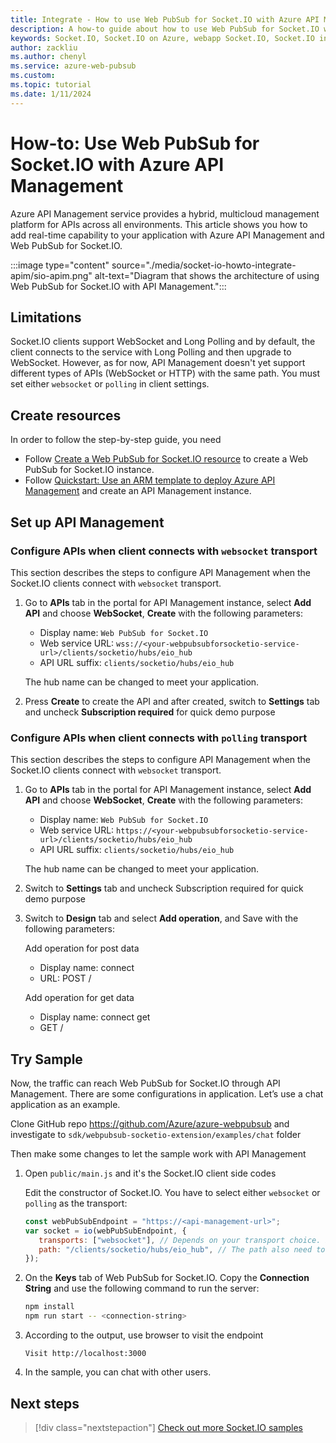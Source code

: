 ```yaml
---
title: Integrate - How to use Web PubSub for Socket.IO with Azure API Management
description: A how-to guide about how to use Web PubSub for Socket.IO with Azure API Management
keywords: Socket.IO, Socket.IO on Azure, webapp Socket.IO, Socket.IO integration, APIM
author: zackliu
ms.author: chenyl
ms.service: azure-web-pubsub
ms.custom:
ms.topic: tutorial
ms.date: 1/11/2024
---
```

# How-to: Use Web PubSub for Socket.IO with Azure API Management

Azure API Management service provides a hybrid, multicloud management platform for APIs across all environments. This article shows you how to add real-time capability to your application with Azure API Management and Web PubSub for Socket.IO.

:::image type="content" source="./media/socket-io-howto-integrate-apim/sio-apim.png" alt-text="Diagram that shows the architecture of using Web PubSub for Socket.IO with API Management.":::

## Limitations

Socket.IO clients support WebSocket and Long Polling and by default, the client connects to the service with Long Polling and then upgrade to WebSocket. However, as for now, API Management doesn't yet support different types of APIs (WebSocket or HTTP) with the same path. You must set  either `websocket` or `polling` in client settings.

## Create resources
 
In order to follow the step-by-step guide, you need

- Follow [Create a Web PubSub for Socket.IO resource](./socketio-quickstart.md#create-a-web-pubsub-for-socketio-resource) to create a Web PubSub for Socket.IO instance.
- Follow [Quickstart: Use an ARM template to deploy Azure API Management](../api-management/quickstart-arm-template.md) and create an API Management instance.

## Set up API Management

### Configure APIs when client connects with `websocket` transport

This section describes the steps to configure API Management when the Socket.IO clients connect with `websocket` transport.

1. Go to **APIs** tab in the portal for API Management instance, select **Add API** and choose **WebSocket**, **Create** with the following parameters:

   - Display name: `Web PubSub for Socket.IO`
   - Web service URL: `wss://<your-webpubsubforsocketio-service-url>/clients/socketio/hubs/eio_hub`
   - API URL suffix: `clients/socketio/hubs/eio_hub`

   The hub name can be changed to meet your application.

1. Press **Create** to create the API and after created, switch to **Settings** tab and uncheck **Subscription required** for quick demo purpose

### Configure APIs when client connects with `polling` transport

This section describes the steps to configure API Management when the Socket.IO clients connect with `websocket` transport.

1. Go to **APIs** tab in the portal for API Management instance, select **Add API** and choose **WebSocket**, **Create** with the following parameters:

   - Display name: `Web PubSub for Socket.IO`
   - Web service URL: `https://<your-webpubsubforsocketio-service-url>/clients/socketio/hubs/eio_hub`
   - API URL suffix: `clients/socketio/hubs/eio_hub`

   The hub name can be changed to meet your application.

1. Switch to **Settings** tab and uncheck Subscription required for quick demo purpose

1. Switch to **Design** tab and select **Add operation**, and Save with the following parameters:

   Add operation for post data
    - Display name: connect
    - URL: POST /

   Add operation for get data
    - Display name: connect get
    - GET /

## Try Sample 

Now, the traffic can reach Web PubSub for Socket.IO through API Management. There are some configurations in application. Let’s use a chat application as an example.

Clone GitHub repo https://github.com/Azure/azure-webpubsub and investigate to `sdk/webpubsub-socketio-extension/examples/chat` folder

Then make some changes to let the sample work with API Management

1. Open `public/main.js` and it's the Socket.IO client side codes

   Edit the constructor of Socket.IO. You have to select either `websocket` or `polling` as the transport:

   ```javascript
   const webPubSubEndpoint = "https://<api-management-url>";
   var socket = io(webPubSubEndpoint, {
      transports: ["websocket"], // Depends on your transport choice. If you use WebSocket in API Management, set it to "websocket". If choosing Long Polling, set it to "polling"
      path: "/clients/socketio/hubs/eio_hub", // The path also need to match the settings in API Management
   });
   ```

2. On the **Keys** tab of Web PubSub for Socket.IO. Copy the **Connection String** and use the following command to run the server:

   ```bash
   npm install
   npm run start -- <connection-string>
   ```

3. According to the output, use browser to visit the endpoint

   ```
   Visit http://localhost:3000
   ```

4. In the sample, you can chat with other users.

## Next steps
> [!div class="nextstepaction"]
> [Check out more Socket.IO samples](https://aka.ms/awps/sio/sample)
